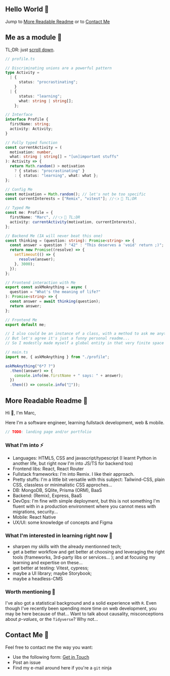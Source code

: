 ## Hello World 👋

Jump to [More Readable Readme](#human-readable) or to [Contact Me](#contact-me)

## Me as a module 🤖

TL;DR: just [scroll down](#human-readable).

```typescript
// profile.ts

// Discriminating unions are a powerful pattern
type Activity =
  | {
      status: "procrastinating";
    }
  | {
      status: "learning";
      what: string | string[];
    };

// Interface
interface Profile {
  firstName: string;
  activity: Activity;
}

// Fully typed function
const currentActivity = (
  motivation: number,
  what: string | string[] = "[un]important stuffs"
): Activity => {
  return Math.random() > motivation
    ? { status: "procrastinating" }
    : { status: "learning", what: what };
};

// Config Me
const motivation = Math.random(); // let's not be too specific
const currentInterests = ["Remix", "vitest"]; //👈 👀 TL;DR

// Typed Me
const me: Profile = {
  firstName: "Marc", //👈 👾 TL;DR
  activity: currentActivity(motivation, currentInterests),
};

// Backend Me (IA will never beat this one)
const thinking = (question: string): Promise<string> => {
  const answer = question ? "42" : "This deserves a 'void' return ;)";
  return new Promise((resolve) => {
    setTimeout(() => {
      resolve(answer);
    }, 3000);
  });
};

// Frontend interaction with Me
export const askMeAnything = async (
  question = "What's the meaning of life?"
): Promise<string> => {
  const answer = await thinking(question);
  return answer;
};

// Frontend Me
export default me;

// I also could be an instance of a class, with a method to ask me anything...
// But let's agree it's just a funny personal readme...
// So I modestly made myself a global entity in that very finite space ;)
```

```typescript
// main.ts
import me, { askMeAnything } from "./profile";

askMeAnything("6*7 ?")
  .then((answer) => {
    console.info(me.firstName + " says: " + answer);
  })
  .then(() => console.info("👋"));
```

## More Readable Readme 🙂 <a id="human-readable"></a>

Hi 👋, I'm Marc,

Here I'm a software engineer, learning fullstack development, web & mobile.

```javascript
// TODO: landing page and/or portfolio
```

### What I'm into ⚡

- Languages: HTML5, CSS and javascript/typescript (I learnt Python in another life, but right now I'm into JS/TS for backend too)
- Frontend libs: React, React Router
- Fullstack frameworks: I'm into Remix. I like their approach.
- Pretty stuffs: I'm a little bit versatile with this subject: Tailwind-CSS, plain CSS, classless or minimalistic CSS approches...
- DB: MongoDB, SQlite, Prisma (ORM), BaaS
- Backend: (Remix), Express, BaaS
- DevOps: I'm fine with simple deployment, but this is not something I'm fluent with in a production environment where you cannot mess with migrations, security...
- Mobile: React Native
- UX/UI: some knowledge of concepts and Figma

### What I'm interested in learning right now 🌱

- sharpen my skills with the already mentionned tech;
- get a better workflow and get better at choosing and leveraging the right tools (frameworks, 3rd-party libs or services... ); and at focusing my learning and expertise on these...
- get better at testing: Vitest, cypress;
- maybe a UI library; maybe Storybook;
- maybe a headless-CMS

### Worth mentioning 🔧

I've also got a statistical background and a solid experience with `R`. Even though I've recently been spending more time on web development, you may be here because of that... Want to talk about causality, misconceptions about _p-values_, or the `Tidyverse`? Why not...

## Contact Me 💬 <a id="contact-me"></a>

Feel free to contact me the way you want:

- Use the following form: [Get in Touch](https://docs.google.com/forms/d/e/1FAIpQLSfmyFu69z6uW5NCthyDgYdp9gBESK-GErWL6AW589uApaweAg/viewform?usp=sf_link)
- Post an issue
- Find my e-mail around here if you're a `git` ninja
